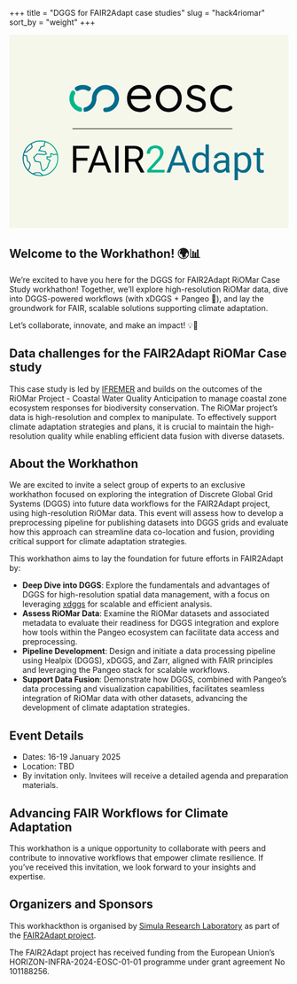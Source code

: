 +++
title = "DGGS for FAIR2Adapt case studies"
slug = "hack4riomar"
sort_by = "weight"
+++

![](https://raw.githubusercontent.com/FAIR2Adapt/Hack4RiOMAR/refs/heads/main/static/logoFAIR2Adapt_with_earth.png)

## Welcome to the Workhathon! 🌍📊

We’re excited to have you here for the DGGS for FAIR2Adapt RiOMar Case Study workhathon! Together, we’ll explore high-resolution RiOMar data, dive into DGGS-powered workflows (with xDGGS + Pangeo 🚀), and lay the groundwork for FAIR, scalable solutions supporting climate adaptation.

Let’s collaborate, innovate, and make an impact! 💡🌱


## Data challenges for the FAIR2Adapt RiOMar Case study 

This case study is led by [IFREMER](http://ifremer.fr) and builds on the outcomes of the RiOMar Project - Coastal Water Quality Anticipation to manage coastal zone ecosystem responses for biodiversity conservation. The RiOMar project’s data is high-resolution and complex to manipulate. To effectively support climate adaptation strategies and plans, it is crucial to maintain the high-resolution quality while enabling efficient data fusion with diverse datasets.

## About the Workhathon

We are excited to invite a select group of experts to an exclusive workhathon focused on exploring the integration of Discrete Global Grid Systems (DGGS) into future data workflows for the FAIR2Adapt project, using high-resolution RiOMar data. This event will assess how to develop a preprocessing pipeline for publishing datasets into DGGS grids and evaluate how this approach can streamline data co-location and fusion, providing critical support for climate adaptation strategies.

This workhathon aims to lay the foundation for future efforts in FAIR2Adapt by:

- **Deep Dive into DGGS**: Explore the fundamentals and advantages of DGGS for high-resolution spatial data management, with a focus on leveraging [xdggs](https://github.com/xarray-contrib/xdggs) for scalable and efficient analysis.
- **Assess RiOMar Data**: Examine the RiOMar datasets and associated metadata to evaluate their readiness for DGGS integration and explore how tools within the Pangeo ecosystem can facilitate data access and preprocessing.
- **Pipeline Development**: Design and initiate a data processing pipeline using Healpix (DGGS), xDGGS, and Zarr, aligned with FAIR principles and leveraging the Pangeo stack for scalable workflows.
- **Support Data Fusion**: Demonstrate how DGGS, combined with Pangeo’s data processing and visualization capabilities, facilitates seamless integration of RiOMar data with other datasets, advancing the development of climate adaptation strategies.

## Event Details

- Dates: 16-19 January 2025
- Location: TBD
- By invitation only. Invitees will receive a detailed agenda and preparation materials.

## Advancing FAIR Workflows for Climate Adaptation
This workhathon is a unique opportunity to collaborate with peers and contribute to innovative workflows that empower climate resilience. If you’ve received this invitation, we look forward to your insights and expertise.

## Organizers and Sponsors

This workhackthon is organised by [Simula Research Laboratory](https://www.simula.no) as part of the [FAIR2Adapt project](http://fair2adapt-eosc.eu).

The FAIR2Adapt project has received funding from the European Union’s HORIZON-INFRA-2024-EOSC-01-01 programme under grant agreement No 101188256.

